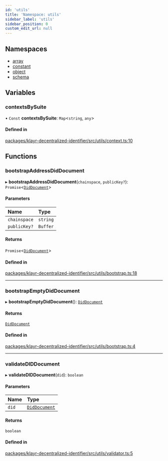 ```yaml
---
id: 'utils'
title: 'Namespace: utils'
sidebar_label: 'utils'
sidebar_position: 0
custom_edit_url: null
---
```


## Namespaces

- [array](utils.array.md)
- [constant](utils.constant.md)
- [object](utils.object.md)
- [schema](utils.schema.md)

## Variables

### contextsBySuite

• `Const` **contextsBySuite**: `Map`<`string`, `any`\>

#### Defined in

[packages/klayr-decentralized-identifier/src/utils/context.ts:10](https://github.com/aldhosutra/klayr-did/blob/8db4b95/packages/klayr-decentralized-identifier/src/utils/context.ts#L10)

## Functions

### bootstrapAddressDidDocument

▸ **bootstrapAddressDidDocument**(`chainspace`, `publicKey?`): `Promise`<[`DidDocument`](../interfaces/DidDocument.md)\>

#### Parameters

| Name         | Type     |
| :----------- | :------- |
| `chainspace` | `string` |
| `publicKey?` | `Buffer` |

#### Returns

`Promise`<[`DidDocument`](../interfaces/DidDocument.md)\>

#### Defined in

[packages/klayr-decentralized-identifier/src/utils/bootstrap.ts:18](https://github.com/aldhosutra/klayr-did/blob/8db4b95/packages/klayr-decentralized-identifier/src/utils/bootstrap.ts#L18)

---

### bootstrapEmptyDidDocument

▸ **bootstrapEmptyDidDocument**(): [`DidDocument`](../interfaces/DidDocument.md)

#### Returns

[`DidDocument`](../interfaces/DidDocument.md)

#### Defined in

[packages/klayr-decentralized-identifier/src/utils/bootstrap.ts:4](https://github.com/aldhosutra/klayr-did/blob/8db4b95/packages/klayr-decentralized-identifier/src/utils/bootstrap.ts#L4)

---

### validateDIDDocument

▸ **validateDIDDocument**(`did`): `boolean`

#### Parameters

| Name  | Type                                          |
| :---- | :-------------------------------------------- |
| `did` | [`DidDocument`](../interfaces/DidDocument.md) |

#### Returns

`boolean`

#### Defined in

[packages/klayr-decentralized-identifier/src/utils/validator.ts:5](https://github.com/aldhosutra/klayr-did/blob/8db4b95/packages/klayr-decentralized-identifier/src/utils/validator.ts#L5)
